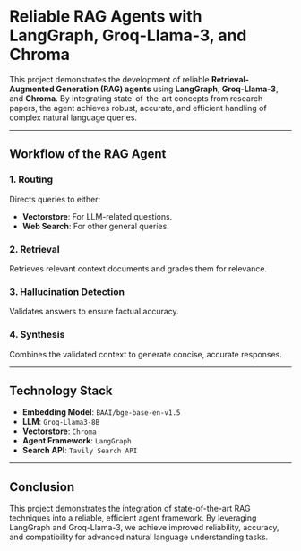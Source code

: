 # Reliable RAG Agents with LangGraph, Groq-Llama-3, and Chroma

This project demonstrates the development of reliable **Retrieval-Augmented Generation (RAG) agents** using **LangGraph**, **Groq-Llama-3**, and **Chroma**. By integrating state-of-the-art concepts from research papers, the agent achieves robust, accurate, and efficient handling of complex natural language queries.

---

## Workflow of the RAG Agent

### 1. Routing
Directs queries to either:
- **Vectorstore**: For LLM-related questions.
- **Web Search**: For other general queries.

### 2. Retrieval
Retrieves relevant context documents and grades them for relevance.

### 3. Hallucination Detection
Validates answers to ensure factual accuracy.

### 4. Synthesis
Combines the validated context to generate concise, accurate responses.

---

## Technology Stack

- **Embedding Model**: `BAAI/bge-base-en-v1.5`
- **LLM**: `Groq-Llama3-8B`
- **Vectorstore**: `Chroma`
- **Agent Framework**: `LangGraph`
- **Search API**: `Tavily Search API`

---

## Conclusion
This project demonstrates the integration of state-of-the-art RAG techniques into a reliable, efficient agent framework. By leveraging LangGraph and Groq-Llama-3, we achieve improved reliability, accuracy, and compatibility for advanced natural language understanding tasks.
